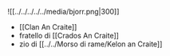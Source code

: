 ![[../../../../../media/bjorr.png|300]]
- [[Clan An Craite]] 
- fratello di [[Crados An Craite]]
- zio di [[../../Morso di rame/Kelon an Craite]] 
